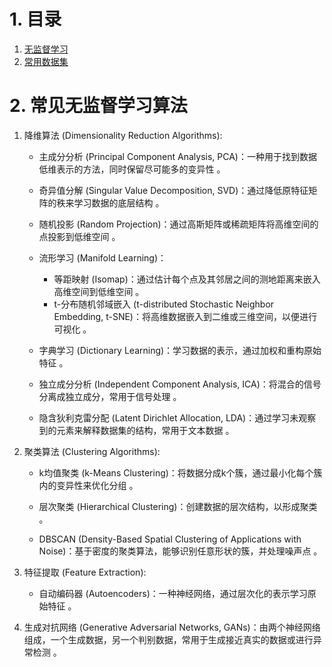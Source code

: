 # 1. 目录

1. [无监督学习](/02_GPT/03_MachLearn/3-001.md)
2. [常用数据集](/02_GPT/03_MachLearn/3-002.md)


# 2. 常见无监督学习算法

1. 降维算法 (Dimensionality Reduction Algorithms):

   - 主成分分析 (Principal Component Analysis, PCA)：一种用于找到数据低维表示的方法，同时保留尽可能多的变异性 。

   - 奇异值分解 (Singular Value Decomposition, SVD)：通过降低原特征矩阵的秩来学习数据的底层结构 。

   - 随机投影 (Random Projection)：通过高斯矩阵或稀疏矩阵将高维空间的点投影到低维空间 。

   - 流形学习 (Manifold Learning)：
     - 等距映射 (Isomap)：通过估计每个点及其邻居之间的测地距离来嵌入高维空间到低维空间 。
     - t-分布随机邻域嵌入 (t-distributed Stochastic Neighbor Embedding, t-SNE)：将高维数据嵌入到二维或三维空间，以便进行可视化 。

   - 字典学习 (Dictionary Learning)：学习数据的表示，通过加权和重构原始特征 。

   - 独立成分分析 (Independent Component Analysis, ICA)：将混合的信号分离成独立成分，常用于信号处理 。

   - 隐含狄利克雷分配 (Latent Dirichlet Allocation, LDA)：通过学习未观察到的元素来解释数据集的结构，常用于文本数据 。

2. 聚类算法 (Clustering Algorithms):

   - k均值聚类 (k-Means Clustering)：将数据分成k个簇，通过最小化每个簇内的变异性来优化分组 。

   - 层次聚类 (Hierarchical Clustering)：创建数据的层次结构，以形成聚类 。

   - DBSCAN (Density-Based Spatial Clustering of Applications with Noise)：基于密度的聚类算法，能够识别任意形状的簇，并处理噪声点 。

3. 特征提取 (Feature Extraction):

   - 自动编码器 (Autoencoders)：一种神经网络，通过层次化的表示学习原始特征 。

4. 生成对抗网络 (Generative Adversarial Networks, GANs)：由两个神经网络组成，一个生成数据，另一个判别数据，常用于生成接近真实的数据或进行异常检测 。
